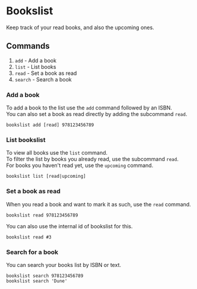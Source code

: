 # Bookslist

Keep track of your read books, and also the upcoming ones.

## Commands

1. `add` - Add a book
2. `list` - List books
3. `read` - Set a book as read
4. `search` - Search a book

### Add a book

To add a book to the list use the `add` command followed by an ISBN.  
You can also set a book as read directly by adding the subcommand `read`.

```shell
bookslist add [read] 978123456789
```

### List bookslist

To view all books use the `list` command.  
To filter the list by books you already read, use the subcommand `read`.  
For books you haven't read yet, use the `upcoming` command.

```shell
bookslist list [read|upcoming]
```

### Set a book as read

When you read a book and want to mark it as such, use the `read` command.

```shell
bookslist read 978123456789
```

You can also use the internal id of bookslist for this.

```shell
bookslist read #3
```

### Search for a book

You can search your books list by ISBN or text.

```shell
bookslist search 978123456789
bookslist search 'Dune'
```